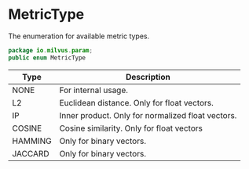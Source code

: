 # MetricType

The enumeration for available metric types.

```java
package io.milvus.param;
public enum MetricType
```

|  **Type** |  **Description**                                   |
| --------- | -------------------------------------------------- |
|  NONE     |  For internal usage.                               |
|  L2       |  Euclidean distance. Only for float vectors.       |
|  IP       |  Inner product. Only for normalized float vectors. |
|  COSINE   |  Cosine similarity. Only for float vectors         |
|  HAMMING  |  Only for binary vectors.                          |
|  JACCARD  |  Only for binary vectors.                          |